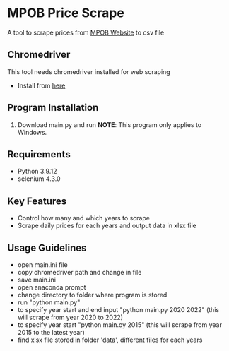 # MPOB Price Scrape
A tool to scrape prices from [MPOB Website](https://bepi.mpob.gov.my/admin2/price_local_daily_view_cpo_msia.php?more=Y&jenis=1Y&tahun=2008) to csv file
## Chromedriver
This tool needs chromedriver installed for web scraping
- Install from [here](https://www.e-sentral.com/download_installer](https://chromedriver.chromium.org/downloads))
## Program Installation 
1. Download main.py and run
**NOTE**: This program only applies to Windows.
## Requirements
- Python 3.9.12
- selenium 4.3.0
## Key Features
- Control how many and which years to scrape
- Scrape daily prices for each years and output data in xlsx file
## Usage Guidelines
- open main.ini file
- copy chromedriver path and change in file 
- save main.ini
- open anaconda prompt
- change directory to folder where program is stored
- run "python main.py" 
- to specify year start and end input "python main.py 2020 2022" (this will scrape from year 2020 to 2022) 
- to specify year start "python main.oy 2015" (this will scrape from year 2015 to the latest year)
- find xlsx file stored in folder 'data', different files for each years

